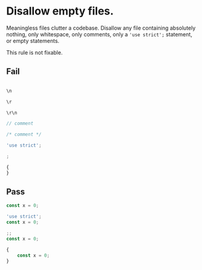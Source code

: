 # Disallow empty files.

Meaningless files clutter a codebase. Disallow any file containing absolutely nothing, only whitespace, only comments, only a `'use strict';` statement, or empty statements.

This rule is not fixable.

## Fail

```js

```

```js
\n
```

```js
\r
```

```js
\r\n
```

```js
// comment
```

```js
/* comment */
```

```js
'use strict';
```

```js
;
```

```js
{
}
```

## Pass

```js
const x = 0;
```

```js
'use strict';
const x = 0;
```

```js
;;
const x = 0;
```

```js
{
    const x = 0;
}
```
